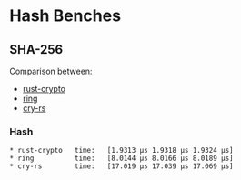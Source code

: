 # Hash Benches

## SHA-256

Comparison between:
- [rust-crypto](https://crates.io/crates/sha2)
- [ring](https://crates.io/crates/ring)
- [cry-rs](https://github.com/davxy/cry)

### Hash

```
* rust-crypto   time:   [1.9313 µs 1.9318 µs 1.9324 µs]
* ring          time:   [8.0144 µs 8.0166 µs 8.0189 µs]
* cry-rs        time:   [17.019 µs 17.039 µs 17.069 µs]
```
